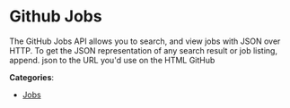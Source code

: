 # Github Jobs


The GitHub Jobs API allows you to search, and view jobs with JSON over HTTP.  To get the JSON representation of any search result or job listing, append. json to the URL you'd use on the HTML GitHub



**Categories**:

- [Jobs](https://github.com/apis-list/apis-list#jobs)



